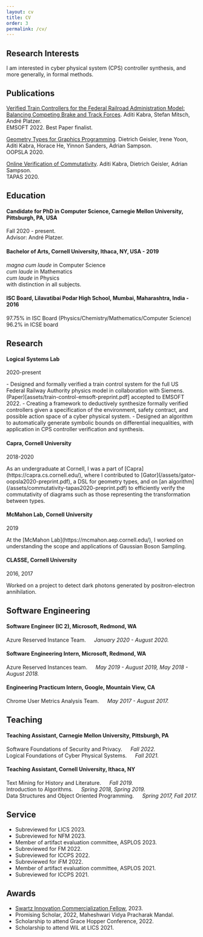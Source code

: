 ```yaml
---
layout: cv
title: CV
order: 3
permalink: /cv/
---
```


## Research Interests
I am interested in cyber physical system (CPS) controller synthesis, and more generally, in formal methods.

## Publications
[Verified Train Controllers for the Federal Railroad Administration Model: Balancing Competing Brake and Track Forces](assets/train-control-emsoft-preprint.pdf). Aditi Kabra, Stefan Mitsch, André Platzer. <br>
EMSOFT 2022. Best Paper finalist.

[Geometry Types for Graphics Programming](/assets/gator-oopsla2020-preprint.pdf). Dietrich Geisler, Irene Yoon, Aditi Kabra, Horace He, Yinnon Sanders, Adrian Sampson. <br>
OOPSLA 2020.

[Online Verification of Commutativity](/assets/commutativity-tapas2020-preprint.pdf). Aditi Kabra, Dietrich Geisler, Adrian Sampson. <br>
TAPAS 2020.

## Education

#### Candidate for PhD in Computer Science, Carnegie Mellon University, Pittsburgh, PA, USA
Fall 2020 - present. <br>
Advisor: André Platzer.

#### Bachelor of Arts, Cornell University, Ithaca, NY, USA - 2019
*magna cum laude* in Computer Science <br>
*cum laude* in Mathematics <br>
*cum laude* in Physics <br>
with distinction in all subjects. <br>

#### ISC Board, Lilavatibai Podar High School, Mumbai, Maharashtra, India - 2016
97.75% in ISC Board (Physics/Chemistry/Mathematics/Computer Science) <br>
96.2% in ICSE board <br>

## Research

#### Logical Systems Lab
<p class="rightDate">2020-present</p>
- Designed and formally verified a train control system for the full US Federal Railway
Authority physics model in collaboration with Siemens. (Paper)[assets/train-control-emsoft-preprint.pdf] accepted to EMSOFT 2022.
- Creating a framework to deductively synthesize formally verified controllers given a
specification of the environment, safety contract, and possible action space of a cyber physical system.
- Designed an algorithm to automatically generate symbolic bounds on differential
inequalities, with application in CPS controller verification
and synthesis.

#### Capra, Cornell University
<p class="rightDate">2018-2020</p>
As an undergraduate at Cornell, I was a part of [Capra](https://capra.cs.cornell.edu/), where I contributed to [Gator](/assets/gator-oopsla2020-preprint.pdf), a DSL for geometry types, and on [an algorithm](/assets/commutativity-tapas2020-preprint.pdf) to efficiently verify the commutativity of diagrams such as those representing the transformation between types.

#### McMahon Lab, Cornell University
<p class="rightDate">2019</p>
At the [McMahon Lab](https://mcmahon.aep.cornell.edu/), I worked on understanding the scope and applications of Gaussian Boson Sampling.

#### CLASSE, Cornell University 
<p class="rightDate">2016, 2017</p>
Worked on a project to detect dark photons generated by positron-electron annihilation.

## Software Engineering

#### Software Engineer (IC 2), Microsoft, Redmond, WA
Azure Reserved Instance Team. &emsp; *January 2020 - August 2020.* <br>

#### Software Engineering Intern, Microsoft, Redmond, WA
Azure Reserved Instances team. &emsp; *May 2019 - August 2019, May 2018 - August 2018.* <br>

#### Engineering Practicum Intern, Google, Mountain View, CA
Chrome User Metrics Analysis Team. &emsp; *May 2017 - August 2017.* <br>

## Teaching

#### Teaching Assistant, Carnegie Mellon University, Pittsburgh, PA
Software Foundations of Security and Privacy. &emsp; *Fall 2022.* <br>
Logical Foundations of Cyber Physical Systems. &emsp; *Fall 2021.* <br>

#### Teaching Assistant, Cornell University, Ithaca, NY
Text Mining for History and Literature. &emsp; *Fall 2019.* <br>
Introduction to Algorithms. &emsp; *Spring 2018, Spring 2019.* <br>
Data Structures and Object Oriented Programming. &emsp; *Spring 2017, Fall 2017.* <br>

## Service
- Subreviewed for LICS 2023.
- Subreviewed for NFM 2023.
- Member of artifact evaluation committee, ASPLOS 2023.
- Subreviewed for FM 2022.
- Subreviewed for ICCPS 2022.
- Subreviewed for iFM 2022.
- Member of artifact evaluation committee, ASPLOS 2021.
- Subreviewed for ICCPS 2021.

## Awards
- [Swartz Innovation Commercialization Fellow](https://www.cmu.edu/swartz-center-for-entrepreneurship/education-and-resources/innovation-fellows/current-fellows.html), 2023.
- Promising Scholar, 2022, Maheshwari Vidya Pracharak Mandal.
- Scholarship to attend Grace Hopper Conference, 2022.
- Scholarship to attend WiL at LICS 2021.